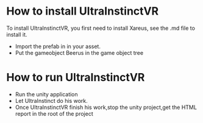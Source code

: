 # How to install UltraInstinctVR
To install UltraInstinctVR, you first need to install Xareus, see the .md file to install it.

- Import the prefab in in your asset.
- Put the gameobject Beerus in the game object tree


# How to run UltraInstinctVR 
 - Run the unity application
 - Let UltraInstinct do his work.
 - Once UltraInstinctVR finish his work,stop the unity project,get the HTML report in the root of the project


 